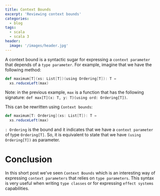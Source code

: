 ```yaml
---
title: Context Bounds
excerpt: 'Reviewing context bounds'
categories:
  - blog
tags:
  - scala
  - scala 3
header:
  image: '/images/header.jpg'
---
```


A context bound is a syntactic sugar for expressing a `context parameter` that depends of a `type parameter`. For example, imagine that we have the following method:

``` scala
def maximum[T](xs: List[T])(using Ordering[T]): T =
  xs.reduceLeft(max)
```

Note: in the previous example, `max` is a function that has the following signature: `def max[T](x: T, y: T)(using ord: Ordering[T])`.

This can be rewritten using `Context bounds`:

``` scala
def maximum[T: Ordering](xs: List[T]): T =
  xs.reduceLeft(max)
```

`: Ordering` is the bound and it indicates that we have a `context parameter` of type `Ordering[T]`. So, it is equivalent to state that we have `(using Ordering[T])` as parameter.

# Conclusion

In this short post we've seen `Context Bounds` which is an interesting way of expressing `context parameters` that relies on `type parameters`. This syntax is very useful when writing `type classes` or for expressing `effect systems` capabilities.
